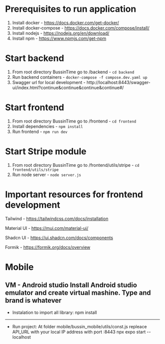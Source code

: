# Prerequisites to run application
1. Install docker - https://docs.docker.com/get-docker/
2. Install docker-compose - https://docs.docker.com/compose/install/
3. Install nodejs - https://nodejs.org/en/download/
4. Install npm - https://www.npmjs.com/get-npm

# Start backend
1. From root directory BussinTime go to /backend - ```cd backend```
2. Run backend containers - ```docker-compose -f compose.dev.yaml up```
3. Swagger url for local development - http://localhost:8443/swagger-ui/index.html?continue&continue&continue&continue#/

# Start frontend
1. From root directory BussinTime go to /frontend - ```cd frontend```
2. Install dependencies - ```npm install```
3. Run frontend - ```npm run dev```

# Start Stripe module
1. From root directory BussinTime go to /frontend/utils/stripe - ```cd frontend/utils/stripe```
2. Run node server - ```node server.js```

# Important resources for frontend development

Tailwind - https://tailwindcss.com/docs/installation

Material UI - https://mui.com/material-ui/

Shadcn UI - https://ui.shadcn.com/docs/components

Formik - https://formik.org/docs/overview

# Mobile
VM - Android studio
Install Android studio emulator and create virtual mashine. Type and brand is whatever
---------------------------------------------------
- Instalation to import all library:
npm install
---------------------------------------------------
- Run project:
At folder mobile/bussin_mobile/utils/const.js repleace API_URL with your local IP address with port :8443
npx expo start --localhost

